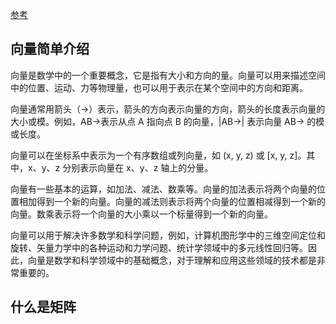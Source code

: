 [参考](https://oi-wiki.org/math/linear-algebra/)

## 向量简单介绍
向量是数学中的一个重要概念，它是指有大小和方向的量。向量可以用来描述空间中的位置、运动、力等物理量，也可以用于表示在某个空间中的方向和距离。

向量通常用箭头（→）表示，箭头的方向表示向量的方向，箭头的长度表示向量的大小或模。例如，AB→表示从点 A 指向点 B 的向量，|AB→| 表示向量 AB→ 的模或长度。

向量可以在坐标系中表示为一个有序数组或列向量，如 (x, y, z) 或 [x, y, z]。其中，x、y、z 分别表示向量在 x、y、z 轴上的分量。

向量有一些基本的运算，如加法、减法、数乘等。向量的加法表示将两个向量的位置相加得到一个新的向量。向量的减法则表示将两个向量的位置相减得到一个新的向量。数乘表示将一个向量的大小乘以一个标量得到一个新的向量。

向量可以用于解决许多数学和科学问题，例如，计算机图形学中的三维空间定位和旋转、矢量力学中的各种运动和力学问题、统计学领域中的多元线性回归等。因此，向量是数学和科学领域中的基础概念，对于理解和应用这些领域的技术都是非常重要的。

## 什么是矩阵

## 